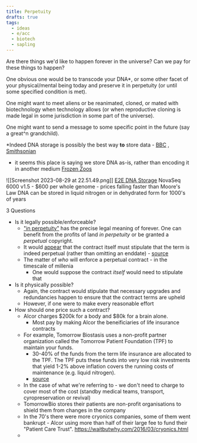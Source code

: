 ```yaml
---
title: Perpetuity
drafts: true
tags:
  - ideas
  - e/acc
  - biotech
  - sapling
---
```



Are there things we'd like to happen forever in the universe? Can we pay for these things to happen?

One obvious one would be to transcode your DNA*, or some other facet of your physical/mental being today and preserve it in perpetuity (or until some specified condition is met).

One might want to meet aliens or be reanimated, cloned, or mated with biotechnology when technology allows (or when reproductive cloning is made legal in some jurisdiction in some part of the universe).

One might want to send a message to some specific point in the future (say a great^n grandchild). 

*Indeed DNA storage is possibly the best way **to** store data - [BBC](https://www.bbc.com/future/article/20221007-how-to-store-data-for-1000-years) , [Smithsonian](https://www.smithsonianmag.com/smart-news/dna-solution-permanent-data-storage-180954315/)
- it seems this place is saying we store DNA as-is, rather than encoding it in another medium 
[Frozen Zoos](https://www.science.org.au/curious/earth-environment/frozen-ark-project)


![[Screenshot 2023-08-29 at 22.51.49.png]]
[E2E DNA Storage](https://www.forbes.com/sites/tomcoughlin/2021/10/28/dna-storage-update/)
NovaSeq 6000 v1.5 - $600 per whole genome - prices falling faster than Moore's Law
DNA can be stored in liquid nitrogen or in dehydrated form for 1000's of years

3 Questions
- Is it legally possible/enforceable?
	- ["in perpetuity"](https://www.law.cornell.edu/wex/in_perpetuity) has the precise legal meaning of forever. One can benefit from the profits of land *in perpetuity* or be granted a *perpetual* copyright.
	- It would [appear](https://privateequity.weil.com/glenn-west-musings/forever-long-time-no-time/#footnote-6) that the contract itself must stipulate that the term is indeed perpetual (rather than omitting an enddate) - [source](https://privateequity.weil.com/glenn-west-musings/forever-long-time-no-time/) 
	- The matter of *who* will enforce a perpetual contract  - in the timescale of millenia 
		- One would suppose the contract *itself* would need to stipulate that 
- Is it physically possible?
	- Again, the contract would stipulate that necessary upgrades and redundancies happen to ensure that the contract terms are upheld
	- However, if one were to make every reasonable effort
- How should one price such a contract?
	- Alcor charges $200k for a body and $80k for a brain alone. 
		- Most pay by making Alcor the beneificiaries of life insurance contracts
	- For example, Tomorrow Biostasis uses a non-profit partner organization called the Tomorrow Patient Foundation (TPF) to maintain your funds. 
		- 30-40% of the funds from the term life insurance are allocated to the TPF. The TPF puts these funds into very low risk investments that yield 1-2% above inflation covers the running costs of maintenance (e.g. liquid nitrogen).
		- [source](https://www.reddit.com/r/cryonics_europe/comments/nzj9bh/how_much_does_cryonics_cost/)
	- In the case of what we're referring to - we don't need to charge to cover most of the cost (standby medical teams, transport, cyropreservation or revival)
	- TomorrowBio stores their patients are non-profit organisations to shield them from changes in the company
	- In the 70's there were more cryonics companies, some of them went bankrupt - Alcor using more than half of their large fee to fund their "Patient Care Trust". https://waitbutwhy.com/2016/03/cryonics.html
	- 

